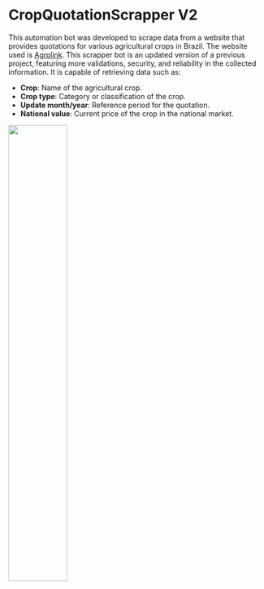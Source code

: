 <h1>CropQuotationScrapper V2</h1>

This automation bot was developed to scrape data from a website that provides quotations for various agricultural crops in Brazil. The website used is [Agrolink](https://www.agrolink.com.br/). This scrapper bot is an updated version of a previous project, featuring more validations, security, and reliability in the collected information. It is capable of retrieving data such as:

- **Crop**: Name of the agricultural crop.
- **Crop type**: Category or classification of the crop.
- **Update month/year**: Reference period for the quotation.
- **National value**: Current price of the crop in the national market.

<img src="https://github.com/user-attachments/assets/432eb408-dafd-41d2-8e29-7db75cb0d3f8" width="48%">
